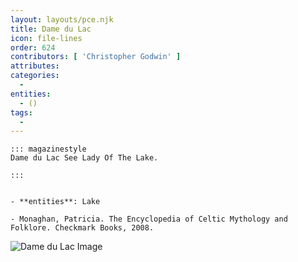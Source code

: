 ```yaml
---
layout: layouts/pce.njk
title: Dame du Lac
icon: file-lines
order: 624
contributors: [ 'Christopher Godwin' ]
attributes:
categories:
  - 
entities:
  - ()
tags:
  - 
---
```

``` tab [group1:Info]
::: magazinestyle
Dame du Lac See Lady Of The Lake.

:::
```
``` tab [group1:Attributes]
```
``` tab [group1:Entities]
- **entities**: Lake
```
``` tab [group1:Sources]
- Monaghan, Patricia. The Encyclopedia of Celtic Mythology and Folklore. Checkmark Books, 2008.
```
![Dame du Lac Image](https://upload.wikimedia.org/wikipedia/commons/thumb/b/b3/Mairie_Lisses_IMG_2295.jpg/1200px-Mairie_Lisses_IMG_2295.jpg)
